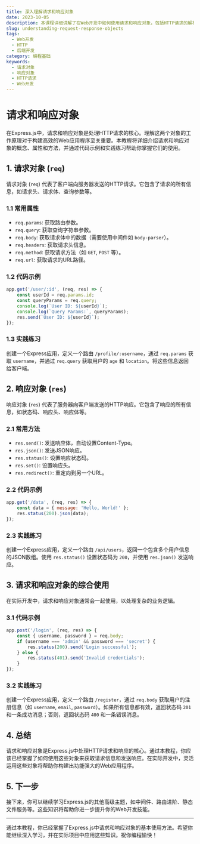 ```yaml
---
title: 深入理解请求和响应对象
date: 2023-10-05
description: 本课程详细讲解了在Web开发中如何使用请求和响应对象，包括HTTP请求的解析、响应的构建以及常见的应用场景。
slug: understanding-request-response-objects
tags:
  - Web开发
  - HTTP
  - 后端开发
category: 编程基础
keywords:
  - 请求对象
  - 响应对象
  - HTTP请求
  - Web开发
---
```


# 请求和响应对象

在Express.js中，请求和响应对象是处理HTTP请求的核心。理解这两个对象的工作原理对于构建高效的Web应用程序至关重要。本教程将详细介绍请求和响应对象的概念、属性和方法，并通过代码示例和实践练习帮助你掌握它们的使用。

## 1. 请求对象 (`req`)

请求对象 (`req`) 代表了客户端向服务器发送的HTTP请求。它包含了请求的所有信息，如请求头、请求体、查询参数等。

### 1.1 常用属性

- `req.params`: 获取路由参数。
- `req.query`: 获取查询字符串参数。
- `req.body`: 获取请求体中的数据（需要使用中间件如 `body-parser`）。
- `req.headers`: 获取请求头信息。
- `req.method`: 获取请求方法（如 `GET`, `POST` 等）。
- `req.url`: 获取请求的URL路径。

### 1.2 代码示例

```javascript
app.get('/user/:id', (req, res) => {
    const userId = req.params.id;
    const queryParams = req.query;
    console.log(`User ID: ${userId}`);
    console.log(`Query Params:`, queryParams);
    res.send(`User ID: ${userId}`);
});
```

### 1.3 实践练习

创建一个Express应用，定义一个路由 `/profile/:username`，通过 `req.params` 获取 `username`，并通过 `req.query` 获取用户的 `age` 和 `location`。将这些信息返回给客户端。

## 2. 响应对象 (`res`)

响应对象 (`res`) 代表了服务器向客户端发送的HTTP响应。它包含了响应的所有信息，如状态码、响应头、响应体等。

### 2.1 常用方法

- `res.send()`: 发送响应体，自动设置Content-Type。
- `res.json()`: 发送JSON响应。
- `res.status()`: 设置响应状态码。
- `res.set()`: 设置响应头。
- `res.redirect()`: 重定向到另一个URL。

### 2.2 代码示例

```javascript
app.get('/data', (req, res) => {
    const data = { message: 'Hello, World!' };
    res.status(200).json(data);
});
```

### 2.3 实践练习

创建一个Express应用，定义一个路由 `/api/users`，返回一个包含多个用户信息的JSON数组。使用 `res.status()` 设置状态码为 `200`，并使用 `res.json()` 发送响应。

## 3. 请求和响应对象的综合使用

在实际开发中，请求和响应对象通常会一起使用，以处理复杂的业务逻辑。

### 3.1 代码示例

```javascript
app.post('/login', (req, res) => {
    const { username, password } = req.body;
    if (username === 'admin' && password === 'secret') {
        res.status(200).send('Login successful');
    } else {
        res.status(401).send('Invalid credentials');
    }
});
```

### 3.2 实践练习

创建一个Express应用，定义一个路由 `/register`，通过 `req.body` 获取用户的注册信息（如 `username`, `email`, `password`）。如果所有信息都有效，返回状态码 `201` 和一条成功消息；否则，返回状态码 `400` 和一条错误消息。

## 4. 总结

请求和响应对象是Express.js中处理HTTP请求和响应的核心。通过本教程，你应该已经掌握了如何使用这些对象来获取请求信息和发送响应。在实际开发中，灵活运用这些对象将帮助你构建出功能强大的Web应用程序。

## 5. 下一步

接下来，你可以继续学习Express.js的其他高级主题，如中间件、路由进阶、静态文件服务等。这些知识将帮助你进一步提升你的Web开发技能。

---

通过本教程，你已经掌握了Express.js中请求和响应对象的基本使用方法。希望你能继续深入学习，并在实际项目中应用这些知识。祝你编程愉快！
